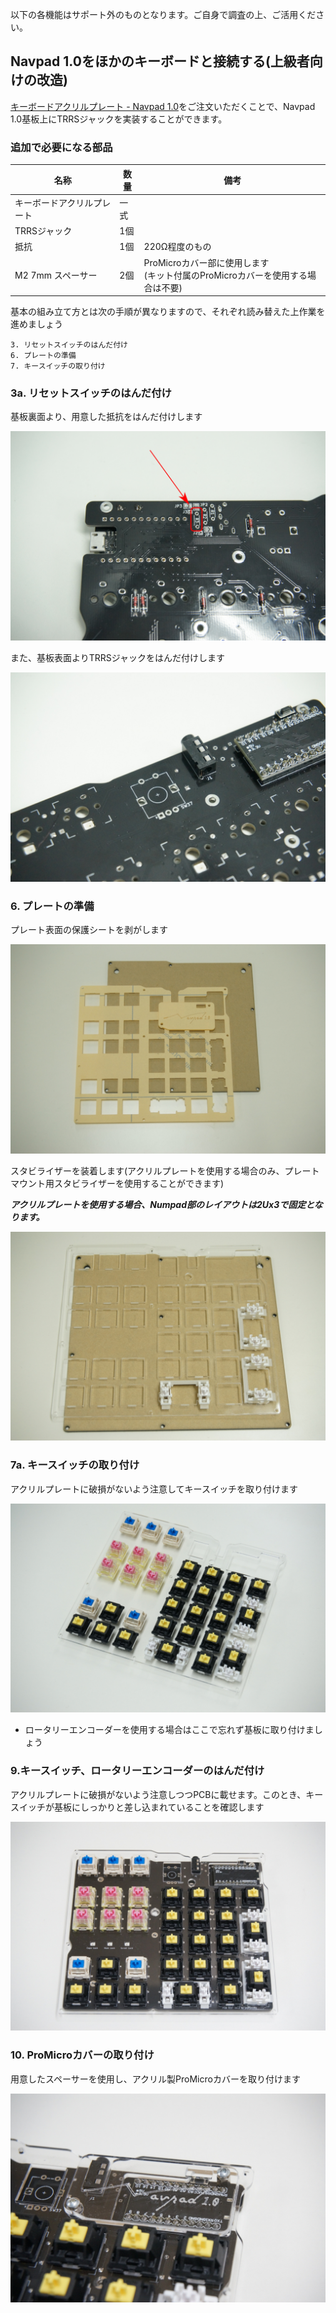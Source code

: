 以下の各機能はサポート外のものとなります。ご自身で調査の上、ご活用ください。

## Navpad 1.0をほかのキーボードと接続する(上級者向けの改造)

[キーボードアクリルプレート - Navpad 1.0]()をご注文いただくことで、Navpad 1.0基板上にTRRSジャックを実装することができます。

### 追加で必要になる部品

|名称|数量|備考|
|---|---|---|
|キーボードアクリルプレート|一式|
|TRRSジャック|1個|
|抵抗|1個|220Ω程度のもの|
|M2 7mm スペーサー|2個|ProMicroカバー部に使用します<br />(キット付属のProMicroカバーを使用する場合は不要)|

基本の組み立て方とは次の手順が異なりますので、それぞれ読み替えた上作業を進めましょう

```
3. リセットスイッチのはんだ付け
6. プレートの準備
7. キースイッチの取り付け
```

### 3a. リセットスイッチのはんだ付け

基板裏面より、用意した抵抗をはんだ付けします

![place_resistor](imgs/IMG_3900.png)

また、基板表面よりTRRSジャックをはんだ付けします

![solder_TRRS_jack](imgs/IMG_3902.jpg)

### 6. プレートの準備

プレート表面の保護シートを剥がします

![acrylic_plates](imgs/IMG_3903.jpg)

スタビライザーを装着します(アクリルプレートを使用する場合のみ、プレートマウント用スタビライザーを使用することができます)

***アクリルプレートを使用する場合、Numpad部のレイアウトは2Ux3で固定となります。***

![place_stabilizers](imgs/IMG_3905.jpg)

### 7a. キースイッチの取り付け

アクリルプレートに破損がないよう注意してキースイッチを取り付けます

![mount_keyswitches](imgs/IMG_3916.jpg)

* ロータリーエンコーダーを使用する場合はここで忘れず基板に取り付けましょう

### 9.キースイッチ、ロータリーエンコーダーのはんだ付け

アクリルプレートに破損がないよう注意しつつPCBに載せます。このとき、キースイッチが基板にしっかりと差し込まれていることを確認します

![mount_top_plate_on_PCB](imgs/IMG_3911.jpg)

### 10. ProMicroカバーの取り付け

用意したスペーサーを使用し、アクリル製ProMicroカバーを取り付けます

![promicro_cover_acrylic](imgs/IMG_3912.jpg)